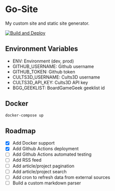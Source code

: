 # Go-Site

My custom site and static site generator.

[![Build and Deploy](https://github.com/NDoolan360/Go-Site/actions/workflows/deploy.yml/badge.svg?branch=main)](https://github.com/NDoolan360/Go-Site/actions/workflows/deploy.yml)

## Environment Variables

- ENV: Environment (dev, prod)
- GITHUB_USERNAME: Github username
- GITHUB_TOKEN: Github token
- CULTS3D_USERNAME: Cults3D username
- CULTS3D_API_KEY: Cults3D API key
- BGG_GEEKLIST: BoardGameGeek geeklist id

## Docker

```bash
docker-compose up
```

## Roadmap

- [x] Add Docker support
- [x] Add Github Actions deployment
- [ ] Add Github Actions automated testing
- [ ] Add RSS feed
- [ ] Add article/project pagination
- [ ] Add article/project search
- [ ] Add cron to refresh data from external sources
- [ ] Build a custom markdown parser
